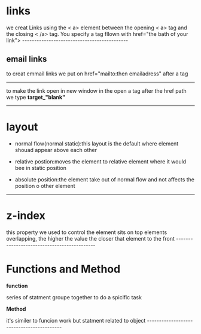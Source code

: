 <h1>links</h1>
we creat Links using the < a> element  between the opening < a> tag and the closing < /a> tag. You specify 
a tag fllown with href="the bath of your link">
--------------------------------------------
<h2>email links</h2>

to creat emmail links we put on href="mailto:then emailadress" after a tag

-------------------------------------
to make the link open in new window in the open a tag after the href path we type 
**target_"blank"**

-----------------------------------------
<h1>layout</h1>

- normal flow(normal static):this layout is the default where element shouad appear above each other

- relative postion:moves the element to relative element where it would bee in static position

- absolute position:the element take out of normal flow and not affects the position o other element

------------------------------------------
<h1>z-index</h1>
<p>this property  we used to control the element sits on top elements overlapping, the higher the value the closer that element to the front
--------------------------------------------

<h1>Functions and Method</h1>

**function**
<p>series of statment groupe together to do a spicific task</p>

**Method**
<p>it's similer to funcion work but statment related to object
------------------------------------------